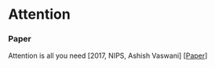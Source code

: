# Attention

### Paper

Attention is all you need \[2017, NIPS, Ashish Vaswani\] \[[Paper](https://papers.nips.cc/paper/7181-attention-is-all-you-need.pdf)\]
